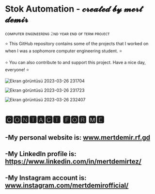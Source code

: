 # Stok Automation - 𝓬𝓻𝓮𝓪𝓽𝓮𝓭 𝓫𝔂 𝓶𝓮𝓻𝓽 𝓭𝓮𝓶𝓲𝓻
 
ᴄᴏᴍᴘᴜᴛᴇʀ ᴇɴɢɪɴᴇᴇʀɪɴɢ 𝟸ɴᴅ ʏᴇᴀʀ ᴇɴᴅ ᴏғ ᴛᴇʀᴍ ᴘʀᴏᴊᴇᴄᴛ
 
⭐ This GitHub repository contains some of the projects that I worked on when I was a sophomore computer engineering student. ⭐
 
 ⭐ You can also contribute to and support this project. Have a nice day, everyone! ⭐
 
 ![Ekran görüntüsü 2023-03-26 231704](https://user-images.githubusercontent.com/101717064/227802337-22dfc67d-0583-432b-bf61-a7ee81863d0e.png)

 ![Ekran görüntüsü 2023-03-26 231723](https://user-images.githubusercontent.com/101717064/227802341-5b15e0d2-066c-46a6-86f8-2361e7c57a43.png)
 
 ![Ekran görüntüsü 2023-03-26 232407](https://user-images.githubusercontent.com/101717064/227802637-42842cce-f7bc-4ba5-a885-25ff45d95027.png)




# 🅲🅾🅽🆃🅰🅲🆃 🅵🅾🆁 🅼🅴
-My personal website is: www.mertdemir.rf.gd
- 
-My LinkedIn profile is: https://www.linkedin.com/in/mertdemirtez/
-
-My Instagram account is: www.instagram.com/mertdemirofficial/
-
